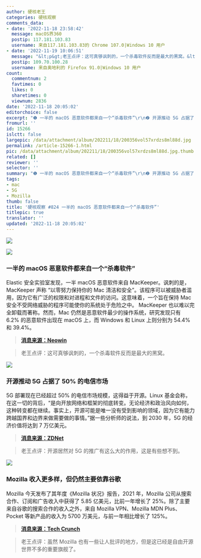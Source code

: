 ```yaml
---
author: 硬核老王
categories: 硬核观察
comments_data:
- date: '2022-11-18 23:58:42'
  message: macOS界360
  postip: 117.181.103.83
  username: 来自117.181.103.83的 Chrome 107.0|Windows 10 用户
- date: '2022-11-19 10:06:51'
  message: "&lt;p&gt;老王点评：这可真够讽刺的，一个杀毒软件反而是最大的黑窝。&lt;/p&gt;<br />\r\n大胆刁民"
  postip: 109.70.100.28
  username: 来自奥地利的 Firefox 91.0|Windows 10 用户
count:
  commentnum: 2
  favtimes: 0
  likes: 0
  sharetimes: 0
  viewnum: 2836
date: '2022-11-18 20:05:02'
editorchoice: false
excerpt: "❶ 一半的 macOS 恶意软件都来自一个“杀毒软件”\r\n❷ 开源推动 5G 占据了 50% 的电信市场\r\n❸ Mozilla 收入更多样，但仍然主要依靠谷歌"
fromurl: ''
id: 15266
islctt: false
largepic: /data/attachment/album/202211/18/200356vol57xrdzs8ml88d.jpg
permalink: /article-15266-1.html
pic: /data/attachment/album/202211/18/200356vol57xrdzs8ml88d.jpg.thumb.jpg
related: []
reviewer: ''
selector: ''
summary: "❶ 一半的 macOS 恶意软件都来自一个“杀毒软件”\r\n❷ 开源推动 5G 占据了 50% 的电信市场\r\n❸ Mozilla 收入更多样，但仍然主要依靠谷歌"
tags:
- mac
- 5G
- Mozilla
thumb: false
title: '硬核观察 #824 一半的 macOS 恶意软件都来自一个“杀毒软件”'
titlepic: true
translator: ''
updated: '2022-11-18 20:05:02'
---
```


![](/data/attachment/album/202211/18/200356vol57xrdzs8ml88d.jpg)


![](/data/attachment/album/202211/18/200408gh8kxzh9c1j9f9hh.jpg)


### 一半的 macOS 恶意软件都来自一个“杀毒软件”


Elastic 安全实验室发现，一半 macOS 恶意软件来自 MacKeeper。讽刺的是，MacKeeper 声称 “以零努力保持你的 Mac 清洁和安全”。该程序可以被威胁者滥用，因为它有广泛的权限和对进程和文件的访问。这意味着，一个旨在保持 Mac 安全不受网络威胁的程序可能使你的系统处于危险之中。 MacKeeper 也以难以完全卸载而著称。然而，Mac 仍然是恶意软件最少的操作系统，研究发现只有 6.2% 的恶意软件出现在 macOS 上，而 Windows 和 Linux 上则分别为 54.4% 和 39.4%。



> 
> **[消息来源：Neowin](https://www.neowin.net/news/study-almost-50-of-macos-malware-only-comes-from-one-app/)**
> 
> 
> 



> 
> 老王点评：这可真够讽刺的，一个杀毒软件反而是最大的黑窝。
> 
> 
> 


![](/data/attachment/album/202211/18/200419n4etf3ee4mg9rrrn.jpg)


### 开源推动 5G 占据了 50% 的电信市场


5G 部署现在已经超过 50% 的电信市场规模，这得益于开源。Linux 基金会称，在这一切的背后，“是向开放网络和框架的彻底转变。无论经济和政治风向如何，这种转变都在继续。事实上，开源可能是唯一没有受到影响的领域，因为它有能力跨越国界和边界来做需要做的事情。”据一些分析师的说法，到 2030 年，5G 的经济价值将达到 7 万亿美元。



> 
> **[消息来源：ZDNet](https://www.zdnet.com/article/thanks-to-open-source-5g-cracks-50-of-the-telecom-market/)**
> 
> 
> 



> 
> 老王点评：开源居然对 5G 的推广有这么大的作用，这是有些想不到。
> 
> 
> 


![](/data/attachment/album/202211/18/200429b1vmugvgtaudctgg.jpg)


### Mozilla 收入更多样，但仍然主要依靠谷歌


Mozilla 今天发布了其年度《Mozilla 状况》报告，2021 年，Mozilla 公司从搜索合作、订阅和广告收入中获得了 5.85 亿美元，比前一年增长了 25%。除了主要来自谷歌的搜索合作的收入之外，来自 Mozilla VPN、Mozilla MDN Plus、Pocket 等新产品的收入为 5700 万美元，与前一年相比增长了 125%。



> 
> **[消息来源：Tech Crunch](https://techcrunch.com/2022/11/17/mozilla-looks-to-its-next-chapter/)**
> 
> 
> 



> 
> 老王点评：虽然 Mozilla 也有一些让人批评的地方，但是这已经是自由开源世界不多的重要旗舰了。
> 
> 
>